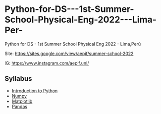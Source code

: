 # Python-for-DS---1st-Summer-School-Physical-Eng-2022---Lima-Per-
Python for DS - 1st Summer School Physical Eng 2022 - Lima,Perú

Site: https://sites.google.com/view/aepif/summer-school-2022

IG: https://www.instagram.com/aepif.uni/

## Syllabus

* [Introduction to Python](https://github.com/And2300/Python-for-DS---1st-Summer-School-Physical-Eng-2022---Lima-Per-/blob/main/1._Python_Basic.ipynb)
* [Numpy](https://github.com/And2300/Python-for-DS---1st-Summer-School-Physical-Eng-2022---Lima-Per-/blob/main/2._Python_Numpy.ipynb) 
* [Matplotlib](https://github.com/And2300/Python-for-DS---1st-Summer-School-Physical-Eng-2022---Lima-Per-/blob/main/3._Python_Matplotlib.ipynb) 
* [Pandas](https://github.com/And2300/Python-for-DS---1st-Summer-School-Physical-Eng-2022---Lima-Per-/blob/main/4._Python_Pandas.ipynb)
